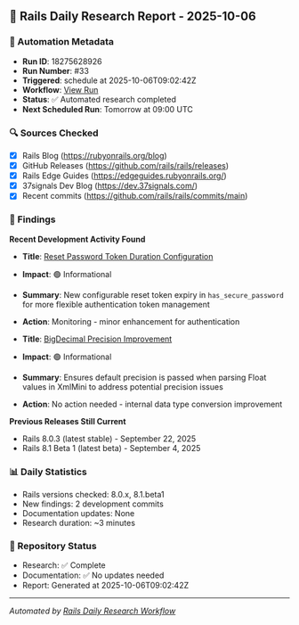 ## 📅 Rails Daily Research Report - 2025-10-06

### 🤖 Automation Metadata
- **Run ID**: 18275628926
- **Run Number**: #33
- **Triggered**: schedule at 2025-10-06T09:02:42Z
- **Workflow**: [View Run](https://github.com/jeremedia/rails-8-claude-guide/actions/runs/18275628926)
- **Status**: ✅ Automated research completed
- **Next Scheduled Run**: Tomorrow at 09:00 UTC

### 🔍 Sources Checked
- [x] Rails Blog (https://rubyonrails.org/blog)
- [x] GitHub Releases (https://github.com/rails/rails/releases)
- [x] Rails Edge Guides (https://edgeguides.rubyonrails.org/)
- [x] 37signals Dev Blog (https://dev.37signals.com/)
- [x] Recent commits (https://github.com/rails/rails/commits/main)

### 📰 Findings

**Recent Development Activity Found**

- **Title**: [Reset Password Token Duration Configuration](https://github.com/rails/rails/commits/main)
- **Impact**: 🟢 Informational
- **Summary**: New configurable reset token expiry in `has_secure_password` for more flexible authentication token management
- **Action**: Monitoring - minor enhancement for authentication

- **Title**: [BigDecimal Precision Improvement](https://github.com/rails/rails/commits/main)
- **Impact**: 🟢 Informational
- **Summary**: Ensures default precision is passed when parsing Float values in XmlMini to address potential precision issues
- **Action**: No action needed - internal data type conversion improvement

**Previous Releases Still Current**
- Rails 8.0.3 (latest stable) - September 22, 2025
- Rails 8.1 Beta 1 (latest beta) - September 4, 2025

### 📊 Daily Statistics
- Rails versions checked: 8.0.x, 8.1.beta1
- New findings: 2 development commits
- Documentation updates: None
- Research duration: ~3 minutes

### 🔄 Repository Status
- Research: ✅ Complete
- Documentation: ✅ No updates needed
- Report: Generated at 2025-10-06T09:02:42Z

---
*Automated by [Rails Daily Research Workflow](https://github.com/jeremedia/rails-8-claude-guide/blob/main/.github/workflows/rails-daily-research.yml)*
